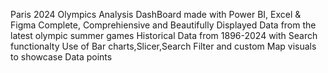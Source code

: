 Paris 2024 Olympics Analysis DashBoard made with Power BI, Excel & Figma
Complete, Comprehiensive and Beautifully Displayed Data from the latest olympic summer games 
Historical Data from 1896-2024 with Search functionalty
Use of Bar charts,Slicer,Search Filter and custom Map visuals to showcase Data points 
